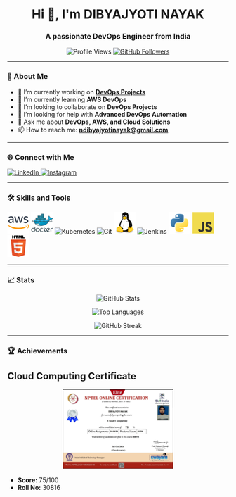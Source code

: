 
<h1 align="center">Hi 👋, I'm DIBYAJYOTI NAYAK</h1>
<h3 align="center">A passionate DevOps Engineer from India</h3>

<p align="center">
  <img src="https://komarev.com/ghpvc/?username=dibyaprivate&label=Profile%20Views&color=blueviolet&style=flat-square" alt="Profile Views" />
  <a href="https://github.com/dibyaprivate?tab=followers">
    <img src="https://img.shields.io/github/followers/dibyaprivate?label=Followers&style=social" alt="GitHub Followers" />
  </a>
</p>

---

### 🚀 About Me
- 🔭 I’m currently working on **[DevOps Projects](ndibyajyotinayak@gmail.com)**  
- 🌱 I’m currently learning **AWS DevOps**  
- 👯 I’m looking to collaborate on **DevOps Projects**  
- 🤝 I’m looking for help with **Advanced DevOps Automation**  
- 💬 Ask me about **DevOps, AWS, and Cloud Solutions**  
- 📫 How to reach me: **ndibyajyotinayak@gmail.com**  

---

### 🌐 Connect with Me
<p align="left">
  <a href="https://linkedin.com/in/divya-nayak" target="_blank">
    <img src="https://img.shields.io/badge/LinkedIn-%230077B5.svg?style=for-the-badge&logo=linkedin&logoColor=white" alt="LinkedIn" />
  </a>
  <a href="https://instagram.com/nayakbanty67" target="_blank">
    <img src="https://img.shields.io/badge/Instagram-%23E4405F.svg?style=for-the-badge&logo=instagram&logoColor=white" alt="Instagram" />
  </a>
</p>

---

### 🛠️ Skills and Tools
<p align="left">
  <img src="https://raw.githubusercontent.com/devicons/devicon/master/icons/amazonwebservices/amazonwebservices-original-wordmark.svg" alt="AWS" width="50" height="50"/>
  <img src="https://raw.githubusercontent.com/devicons/devicon/master/icons/docker/docker-original-wordmark.svg" alt="Docker" width="50" height="50"/>
  <img src="https://www.vectorlogo.zone/logos/kubernetes/kubernetes-icon.svg" alt="Kubernetes" width="50" height="50"/>
  <img src="https://www.vectorlogo.zone/logos/git-scm/git-scm-icon.svg" alt="Git" width="50" height="50"/>
  <img src="https://raw.githubusercontent.com/devicons/devicon/master/icons/linux/linux-original.svg" alt="Linux" width="50" height="50"/>
  <img src="https://www.vectorlogo.zone/logos/jenkins/jenkins-icon.svg" alt="Jenkins" width="50" height="50"/>
  <img src="https://raw.githubusercontent.com/devicons/devicon/master/icons/python/python-original.svg" alt="Python" width="50" height="50"/>
  <img src="https://raw.githubusercontent.com/devicons/devicon/master/icons/javascript/javascript-original.svg" alt="JavaScript" width="50" height="50"/>
  <img src="https://raw.githubusercontent.com/devicons/devicon/master/icons/html5/html5-original-wordmark.svg" alt="HTML5" width="50" height="50"/>
</p>

---

### 📈 Stats
<p align="center">
  <img src="https://github-readme-stats.vercel.app/api?username=dibyaprivate&show_icons=true&theme=radical" alt="GitHub Stats" />
</p>
<p align="center">
  <img src="https://github-readme-stats.vercel.app/api/top-langs/?username=dibyaprivate&layout=compact&theme=radical" alt="Top Languages" />
</p>
<p align="center">
  <img src="https://github-readme-streak-stats.herokuapp.com/?user=dibyaprivate&theme=radical" alt="GitHub Streak" />
</p>

---

### 🏆 Achievements
<h2>Cloud Computing Certificate</h2>
<p align="center">
  <img src="cloudcomputing(76).jpg" alt="Cloud Computing Certificate" style="max-width: 50%; height: 50%;" />
</p>
<ul>
  <li><strong>Score:</strong> 75/100</li>
  <li><strong>Roll No:</strong> 30816</li>
</ul>

